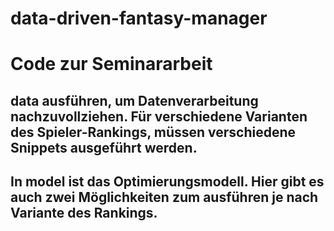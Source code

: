 # data-driven-fantasy-manager

# Code zur Seminararbeit 

## data ausführen, um Datenverarbeitung nachzuvollziehen. Für verschiedene Varianten des Spieler-Rankings, müssen verschiedene Snippets ausgeführt werden. 

## In model ist das Optimierungsmodell. Hier gibt es auch zwei Möglichkeiten zum ausführen je nach Variante des Rankings.
